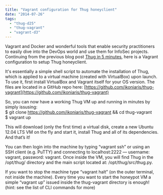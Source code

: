 ```yaml
---
title: "Vagrant configuration for Thug honeyclient"
date: "2014-07-26"
tags: 
  - "thug-d25"
  - "thug-vagrant"
  - "vagrant-d3"
---
```


Vagrant and Docker and wonderful tools that enable security practitioners to easily dive into the DevOps world and use them for InfoSec projects. Continuing from the previous blog post [Thug in 5 minutes](https://www.honeynet.org/node/1168), here is a Vagrant configuration to setup Thug honeyclient.  
  
It's essentially a simple shell script to automate the installation of Thug, which is applied to a virtual machine (created with VirtualBox) upon launch. To use it, first install VirtualBox and Vagrant itself for your OS version. The files are located in a GitHub repo here: [https://github.com/ikoniaris/thug-vagrant](https://github.com/ikoniaris/thug-vagrant)  
  
So, you can now have a working Thug VM up and running in minutes by simply issusing:  
$ git clone https://github.com/ikoniaris/thug-vagrant && cd thug-vagrant  
$ vagrant up  
  
This will download (only the first time) a virtual disk, create a new Ubuntu 12.04 LTS VM on the fly and start it, install Thug and all of its dependencies. And that’s it!  
  
You can then login into the machine by typing “vagrant ssh” or using an SSH client (e.g. PuTTY) and connecting to localhost:2222 — username: vagrant, password: vagrant. Once inside the VM, you will find Thug in the /opt/thug/ directory and the main script located at: /opt/thug/src/thug.py.  
  
If you want to stop the machine type “vagrant halt” (on the outer terminal, not inside the machine). Every time you want to start the honeypot VM a simple “vagrant up” issued inside the thug-vagrant directory is enough! (hint: see the list of CLI commands for more)
